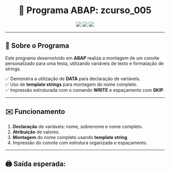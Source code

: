 <h1 align="center">📄 Programa ABAP: zcurso_005</h1>

<p align="center">
  <img src="https://img.shields.io/badge/ABAP-SAP-blue?style=for-the-badge&logo=sap&logoColor=white"/>
  <img src="https://img.shields.io/badge/Status-Completo-success?style=for-the-badge&logo=checkmarx&logoColor=white"/>
  <img src="https://img.shields.io/badge/Linguagem-ABAP-0d597f?style=for-the-badge&logo=sap&logoColor=white"/>
</p>

---

## 📝 Sobre o Programa

Este programa desenvolvido em **ABAP** realiza a montagem de um convite personalizado para uma festa, utilizando variáveis de texto e formatação de strings.

✅ Demonstra a utilização de **DATA** para declaração de variáveis.  
✅ Uso de **template strings** para montagem do nome completo.  
✅ Impressão estruturada com o comando **WRITE** e espaçamento com **SKIP**.

---

## ✉️ Funcionamento

1. **Declaração** de variáveis: nome, sobrenome e nome completo.
2. **Atribuição** de valores.
3. **Montagem** do nome completo usando **template string**.
4. Impressão do convite com estrutura organizada e espaçamento.

---

## 🖨️ Saída esperada:


